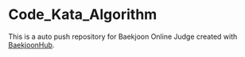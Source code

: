 # Code_Kata_Algorithm
This is a auto push repository for Baekjoon Online Judge created with [BaekjoonHub](https://github.com/BaekjoonHub/BaekjoonHub).
